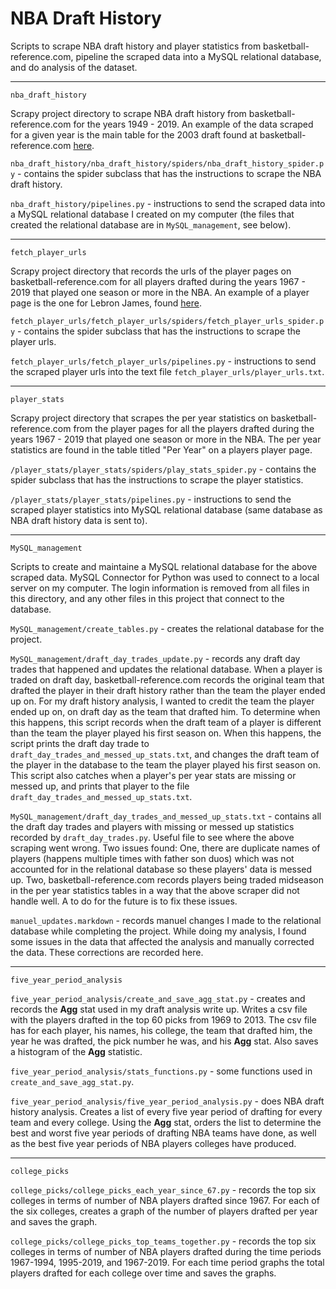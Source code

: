 # NBA Draft History

Scripts to scrape NBA draft history and player statistics from basketball-reference.com, pipeline the scraped data into a MySQL relational database, and do analysis of the dataset.

------

``nba_draft_history``

Scrapy project directory to scrape NBA draft history from basketball-reference.com for the years 1949 - 2019. An example of the data scraped for a given year is the main table for the 2003 draft found at basketball-reference.com [here](https://www.basketball-reference.com/draft/NBA_2003.html).

``nba_draft_history/nba_draft_history/spiders/nba_draft_history_spider.py`` - contains the spider subclass that has the instructions to scrape the NBA draft history.

``nba_draft_history/pipelines.py`` - instructions to send the scraped data into a MySQL relational database I created on my computer (the files that created the relational database are in ``MySQL_management``, see below).

------

``fetch_player_urls``

Scrapy project directory that records the urls of the player pages on basketball-reference.com for all players drafted during the years 1967 - 2019 that played one season or more in the NBA. An example of a player page is the one for Lebron James, found [here](https://www.basketball-reference.com/players/j/jamesle01.html).

``fetch_player_urls/fetch_player_urls/spiders/fetch_player_urls_spider.py`` - contains the spider subclass that has the instructions to scrape the player urls.

``fetch_player_urls/fetch_player_urls/pipelines.py`` - instructions to send the scraped player urls into the text file ``fetch_player_urls/player_urls.txt``.

------

``player_stats``

Scrapy project directory that scrapes the per year statistics on basketball-reference.com from the player pages for all the players drafted during the years 1967 - 2019 that played one season or more in the NBA. The per year statistics are found in the table titled "Per Year" on a players player page.

``/player_stats/player_stats/spiders/play_stats_spider.py`` - contains the spider subclass that has the instructions to scrape the player statistics.

``/player_stats/player_stats/pipelines.py`` - instructions to send the scraped player statistics into MySQL relational database (same database as NBA draft history data is sent to).

------

``MySQL_management``

Scripts to create and maintaine a MySQL relational database for the above scraped data. MySQL Connector for Python was used to connect to a local server on my computer. The login information is removed from all files in this directory, and any other files in this project that connect to the database.

``MySQL_management/create_tables.py`` - creates the relational database for the project.

``MySQL_management/draft_day_trades_update.py`` - records any draft day trades that happened and updates the relational database. When a player is traded on draft day, basketball-reference.com records the original team that drafted the player in their draft history rather than the team the player ended up on. For my draft history analysis, I wanted to credit the team the player ended up on, on draft day as the team that drafted him. To determine when this happens, this script records when the draft team of a player is different than the team the player played his first season on. When this happens, the script prints the draft day trade to ``draft_day_trades_and_messed_up_stats.txt``, and changes the draft team of the player in the database to the team the player played his first season on. This script also catches when a player's per year stats are missing or messed up, and prints that player to the file ``draft_day_trades_and_messed_up_stats.txt``.

``MySQL_management/draft_day_trades_and_messed_up_stats.txt`` - contains all the draft day trades and players with missing or messed up statistics recorded by ``draft_day_trades.py``. Useful file to see where the above scraping went wrong. Two issues found: One, there are duplicate names of players (happens multiple times with father son duos) which was not accounted for in the relational database so these players' data is messed up. Two, basketball-reference.com records players being traded midseason in the per year statistics tables in a way that the above scraper did not handle well. A to do for the future is to fix these issues.

``manuel_updates.markdown`` - records manuel changes I made to the relational database while completing the project. While doing my analysis, I found some issues in the data that affected the analysis and manually corrected the data. These corrections are recorded here.

------

``five_year_period_analysis``

``five_year_period_analysis/create_and_save_agg_stat.py`` - creates and records the **Agg** stat used in my draft analysis write up. Writes a csv file with the players drafted in the top 60 picks from 1969 to 2013. The csv file has for each player, his names, his college, the team that drafted him, the year he was drafted, the pick number he was, and his **Agg** stat. Also saves a histogram of the **Agg** statistic.

``five_year_period_analysis/stats_functions.py`` - some functions used in ``create_and_save_agg_stat.py``.

``five_year_period_analysis/five_year_period_analysis.py`` - does NBA draft history analysis. Creates a list of every five year period of drafting for every team and every college. Using the **Agg** stat, orders the list to determine the best and worst five year periods of drafting NBA teams have done, as well as the best five year periods of NBA players colleges have produced.

------

``college_picks``

``college_picks/college_picks_each_year_since_67.py`` - records the top six colleges in terms of number of NBA players drafted since 1967. For each of the six colleges, creates a graph of the number of players drafted per year and saves the graph.

``college_picks/college_picks_top_teams_together.py`` - records the top six colleges in terms of number of NBA players drafted during the time periods 1967-1994, 1995-2019, and 1967-2019. For each time period graphs the total players drafted for each college over time and saves the graphs.



